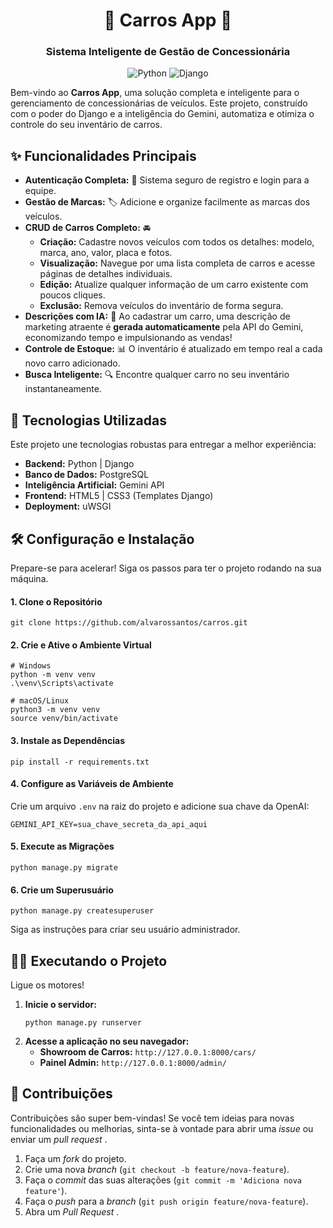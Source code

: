 <div align="center">

# 🚗 Carros App 🚗

### Sistema Inteligente de Gestão de Concessionária

</div>

<p align="center">

<img alt="Python" src="https://img.shields.io/badge/Python-3.10%2B-blue?style=for-the-badge&logo=python">

<img alt="Django" src="https://img.shields.io/badge/Django-4.2%2B-darkgreen?style=for-the-badge&logo=django">


Bem-vindo ao **Carros App**, uma solução completa e inteligente para o gerenciamento de concessionárias de veículos. Este projeto, construído com o poder do Django e a inteligência do Gemini, automatiza e otimiza o controle do seu inventário de carros.

</p>

## ✨ Funcionalidades Principais

* **Autenticação Completa:** 👤 Sistema seguro de registro e login para a equipe.
* **Gestão de Marcas:** 🏷️ Adicione e organize facilmente as marcas dos veículos.
* **CRUD de Carros Completo:** 🚘
  * **Criação:** Cadastre novos veículos com todos os detalhes: modelo, marca, ano, valor, placa e fotos.
  * **Visualização:** Navegue por uma lista completa de carros e acesse páginas de detalhes individuais.
  * **Edição:** Atualize qualquer informação de um carro existente com poucos cliques.
  * **Exclusão:** Remova veículos do inventário de forma segura.
* **Descrições com IA:** 🤖 Ao cadastrar um carro, uma descrição de marketing atraente é **gerada automaticamente** pela API do Gemini, economizando tempo e impulsionando as vendas!
* **Controle de Estoque:** 📊 O inventário é atualizado em tempo real a cada novo carro adicionado.
* **Busca Inteligente:** 🔍 Encontre qualquer carro no seu inventário instantaneamente.

## 🚀 Tecnologias Utilizadas

Este projeto une tecnologias robustas para entregar a melhor experiência:

* **Backend:** Python | Django
* **Banco de Dados:** PostgreSQL
* **Inteligência Artificial:** Gemini API
* **Frontend:** HTML5 | CSS3 (Templates Django)
* **Deployment:** uWSGI

## 🛠️ Configuração e Instalação

Prepare-se para acelerar! Siga os passos para ter o projeto rodando na sua máquina.

#### 1. Clone o Repositório

```
git clone https://github.com/alvarossantos/carros.git

```

#### 2. Crie e Ative o Ambiente Virtual

```
# Windows
python -m venv venv
.\venv\Scripts\activate

# macOS/Linux
python3 -m venv venv
source venv/bin/activate

```

#### 3. Instale as Dependências

```
pip install -r requirements.txt

```

#### 4. Configure as Variáveis de Ambiente

Crie um arquivo `.env` na raiz do projeto e adicione sua chave da OpenAI:

```
GEMINI_API_KEY=sua_chave_secreta_da_api_aqui

```

#### 5. Execute as Migrações

```
python manage.py migrate

```

#### 6. Crie um Superusuário

```
python manage.py createsuperuser

```

Siga as instruções para criar seu usuário administrador.

## 🏃‍♂️ Executando o Projeto

Ligue os motores!

1. **Inicie o servidor:**
   ```
   python manage.py runserver

   ```
2. **Acesse a aplicação no seu navegador:**
   * **Showroom de Carros:** `http://127.0.0.1:8000/cars/`
   * **Painel Admin:** `http://127.0.0.1:8000/admin/`

## 🤝 Contribuições

Contribuições são super bem-vindas! Se você tem ideias para novas funcionalidades ou melhorias, sinta-se à vontade para abrir uma *issue* ou enviar um  *pull request* .

1. Faça um *fork* do projeto.
2. Crie uma nova *branch* (`git checkout -b feature/nova-feature`).
3. Faça o *commit* das suas alterações (`git commit -m 'Adiciona nova feature'`).
4. Faça o *push* para a *branch* (`git push origin feature/nova-feature`).
5. Abra um  *Pull Request* .
